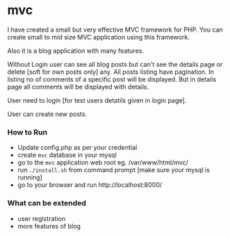mvc
===

I have created a small but very effective MVC framework for PHP. You can create small to mid size MVC application using this framework.

Also it is a blog application with many features.

Without Login user can see all blog posts but can't see the details page or delete [soft for own posts only] any. All posts listing have pagination. In listing no of comments of a specific post will be displayed. But in details page all comments will be displayed with details.

User need to login [for test users detatils given in login page].

User can create new posts.

### How to Run

* Update config.php as per your credential
* create `mvc` database in your mysql
* go to the `mvc` application web root eg. /var/www/html/mvc/
* run `./install.sh`  from command prompt [make sure your mysql is running]
* go to your browser and run http://localhost:8000/


### What can be extended

* user registration
* more features of blog
